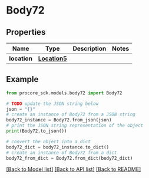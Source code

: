 # Body72


## Properties

Name | Type | Description | Notes
------------ | ------------- | ------------- | -------------
**location** | [**Location5**](Location5.md) |  | 

## Example

```python
from procore_sdk.models.body72 import Body72

# TODO update the JSON string below
json = "{}"
# create an instance of Body72 from a JSON string
body72_instance = Body72.from_json(json)
# print the JSON string representation of the object
print(Body72.to_json())

# convert the object into a dict
body72_dict = body72_instance.to_dict()
# create an instance of Body72 from a dict
body72_from_dict = Body72.from_dict(body72_dict)
```
[[Back to Model list]](../README.md#documentation-for-models) [[Back to API list]](../README.md#documentation-for-api-endpoints) [[Back to README]](../README.md)


